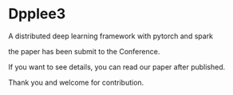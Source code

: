 # Dpplee3
A distributed deep learning framework with pytorch and spark

the paper has been submit to the Conference.

If you want to see details, you can read our paper after published.

Thank you and welcome for contribution.

